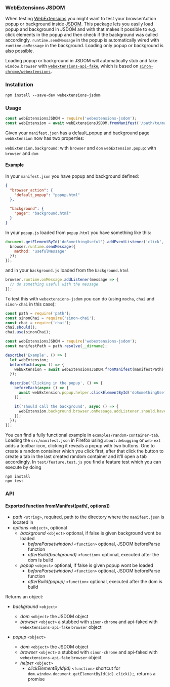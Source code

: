 ### WebExtensions JSDOM

When testing [WebExtensions](https://developer.mozilla.org/Add-ons/WebExtensions) you might want to test your browserAction popup or background inside [JSDOM](https://github.com/jsdom/jsdom). This package lets you easily load popup and background in JSDOM and with that makes it possible to e.g. click elements in the popup and then check if the background was called accordingly. `runtime.sendMessage` in the popup is automatically wired with `runtime.onMessage` in the background. Loading only popup or background is also possible.

Loading popup or background in JSDOM will automatically stub and fake `window.browser` with [`webextensions-api-fake`](https://github.com/stoically/webextensions-api-fake), which is based on [`sinon-chrome/webextensions`](https://github.com/acvetkov/sinon-chrome).


### Installation

```
npm install --save-dev webextensions-jsdom
```

### Usage

```js
const webExtensionsJSDOM = require('webextensions-jsdom');
const webExtension = await webExtensionsJSDOM.fromManifest('/path/to/manifest/directory');
```

Given your `manifest.json` has a default_popup and background page `webExtension` now has two properties:

`webExtension.background`: with `browser` and `dom`
`webExtension.popup`: with `browser` and `dom`



#### Example

In your `manifest.json` you have popup and background defined:

```json
{
  "browser_action": {
    "default_popup": "popup.html"
  },

  "background": {
    "page": "background.html"
  }
}
```

In your `popup.js` loaded from `popup.html` you have something like this:

```js
document.getElementById('doSomethingUseful').addEventListener('click', () => {
  browser.runtime.sendMessage({
    method: 'usefulMessage'
  });
});
```

and in your `background.js` loaded from the `background.html`

```js
browser.runtime.onMessage.addListener(message => {
  // do something useful with the message
});
```

To test this with `webextensions-jsdom` you can do (using `mocha`, `chai` and `sinon-chai` in this case):

```js
const path = require('path');
const sinonChai = require('sinon-chai');
const chai = require('chai');
chai.should();
chai.use(sinonChai);

const webExtensionsJSDOM = require('webextensions-jsdom');
const manifestPath = path.resolve(__dirname);

describe('Example', () => {
  let webExtension;
  beforeEach(async () => {
    webExtension = await webExtensionsJSDOM.fromManifest(manifestPath);
  });

  describe('Clicking in the popup', () => {
    beforeEach(async () => {
      await webExtension.popup.helper.clickElementById('doSomethingUseful');
    });

    it('should call the background', async () => {
      webExtension.background.browser.onMessage.addListener.should.have.been.calledOnce;
    });
  });
});
```

You can find a fully functional example in `examples/random-container-tab`. Loading the `src/manifest.json` in Firefox using `about:debugging` or `web-ext` adds a toolbar icon, clicking it reveals a popup with two buttons. One to create a random container which you click first, after that click the button to create a tab in the last created random container and it'll open a tab accordingly. In `test/feature.test.js` you find a feature test which you can execute by doing

```
npm install
npm test
```



### API

#### Exported function fromManifest(path[, options])

* *path* `<string>`, required, path to the directory where the `manifest.json` is located in
* *options* `<object>`, optional
  * *background* `<object>` optional, if false is given background wont be loaded
    * *beforeParse(window)* `<function>` optional, JSDOM beforeParse function
    * *afterBuild(background)* `<function>` optional, executed after the dom is build
  * *popup* `<object>` optional, if false is given popup wont be loaded
    * *beforeParse(window)* `<function>` optional, JSDOM beforeParse function
    * *afterBuild(popup)* `<function>` optional, executed after the dom is build


Returns an object:

* *background* `<object>`
  * *dom* `<object>` the JSDOM object
  * *browser* `<object>` a stubbed with `sinon-chrome` and api-faked with `webextensions-api-fake` `browser` object

* *popup* `<object>`
  * *dom* `<object>` the JSDOM object
  * *browser* `<object>` a stubbed with `sinon-chrome` and api-faked with `webextensions-api-fake` `browser` object
  * *helper* `<object>`
    * *clickElementById(id)* `<function>` shortcut for `dom.window.document.getElementById(id).click();`, returns a promise
